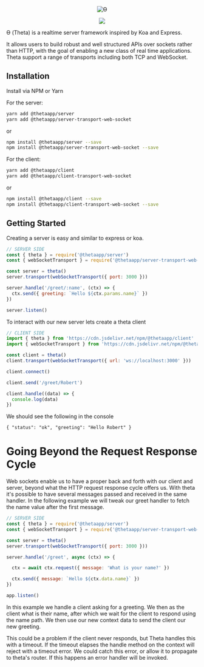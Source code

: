 
<p align="center"><img alt="ϴ" src="http://i.imgur.com/GYry72P.png"></p>
<p align="center">
  <a href="https://circleci.com/gh/RobertWHurst/Theta"><img src="https://github.com/RobertWHurst/Theta/workflows/Tests%20CI/badge.svg"></a>
</p>

ϴ (Theta) is a realtime server framework inspired by Koa and Express.

It allows users to build robust and well structured APIs over sockets rather
than HTTP, with the goal of enabling a new class of real time applications.
Theta support a range of transports including both TCP and WebSocket.

## Installation

Install via NPM or Yarn

For the server: 

```sh
yarn add @thetaapp/server
yarn add @thetaapp/server-transport-web-socket
```
or 
```sh
npm install @thetaapp/server --save
npm install @thetaapp/server-transport-web-socket --save
```

For the client: 

```sh
yarn add @thetaapp/client
yarn add @thetaapp/client-transport-web-socket
```
or 
```sh
npm install @thetaapp/client --save
npm install @thetaapp/client-transport-web-socket --save
```

## Getting Started

Creating a server is easy and similar to express or koa.

```js
// SERVER SIDE
const { theta } = require('@thetaapp/server')
const { webSocketTransport } = require('@thetaapp/server-transport-web-socket')

const server = theta()
server.transport(webSocketTransport({ port: 3000 }))

server.handle('/greet/:name', (ctx) => {
  ctx.send({ greeting: `Hello ${ctx.params.name}` })
})

server.listen()
```

To interact with our new server lets create a theta client
```js
// CLIENT SIDE
import { theta } from 'https://cdn.jsdelivr.net/npm/@thetaapp/client'
import { webSocketTransport } from 'https://cdn.jsdelivr.net/npm/@thetaapp/client-transport-web-socket'

const client = theta()
client.transport(webSocketTransport({ url: 'ws://localhost:3000' }))

client.connect()

client.send('/greet/Robert')

client.handle((data) => {
  console.log(data)
})
```

We should see the following in the console

```
{ "status": "ok", "greeting": "Hello Robert" }
```

# Going Beyond the Request Response Cycle

Web sockets enable us to have a proper back and forth with our client and server,
beyond what the HTTP request response cycle offers us. With theta it's possible
to have several messages passed and received in the same handler. In the
following example we will tweak our greet handler to fetch the name value
after the first message.

```js
// SERVER SIDE
const { theta } = require('@thetaapp/server')
const { webSocketTransport } = require('@thetaapp/server-transport-web-socket')

const server = theta()
server.transport(webSocketTransport({ port: 3000 }))

server.handle('/greet', async (ctx) => {

  ctx = await ctx.request({ message: 'What is your name?' })

  ctx.send({ message: `Hello ${ctx.data.name}` })
})

app.listen()
```

In this example we handle a client asking for a greeting. We then as the client
what is their name, after which we wait for the client to respond using the
name path. We then use our new context data to send the client our new greeting.

This could be a problem if the client never responds, but Theta handles this
with a timeout. If the timeout elapses the handle method on the context will
reject with a timeout error. We could catch this error, or allow it to propagate
to theta's router. If this happens an error handler will be invoked.

